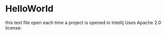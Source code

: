 # HelloWorld
this text file open each time a project is opened in Intellij 
Uses Apache 2.0 license:

